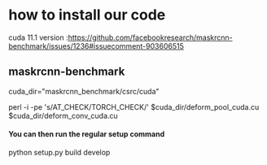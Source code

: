 # how to install our code


cuda 11.1 version
:https://github.com/facebookresearch/maskrcnn-benchmark/issues/1236#issuecomment-903606515






## maskrcnn-benchmark

cuda_dir="maskrcnn_benchmark/csrc/cuda"


perl -i -pe 's/AT_CHECK/TORCH_CHECK/' $cuda_dir/deform_pool_cuda.cu $cuda_dir/deform_conv_cuda.cu


#### You can then run the regular setup command
python setup.py build develop

